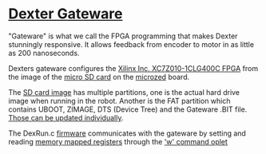 # [Dexter Gateware](https://github.com/HaddingtonDynamics/Dexter/tree/master/Gateware)

"Gateware" is what we call the FPGA programming that makes Dexter stunningly responsive. It allows feedback from encoder to motor in as little as 200 nanoseconds. 

Dexters gateware configures the [Xilinx Inc. XC7Z010-1CLG400C FPGA](http://www.xilinx.com/support/documentation/data_sheets/ds190-Zynq-7000-Overview.pdf) from the image of the [micro SD card](SD-Card-Image) on the [microzed](http://zedboard.org/product/microzed) board. 

The [SD card image](SD-Card-Image) has multiple partitions, one is the actual hard drive image when running in the robot. Another is the FAT partition which contains UBOOT, ZIMAGE, DTS (Device Tree) and the Gateware .BIT file. [Those can be updated individually](/Dexter/blob/master/Gateware/README.md). 

The DexRun.c [firmware](Firmware) communicates with the gateware by setting and reading [memory mapped registers](oplet-write) through the ['w' command oplet](oplet-write)
